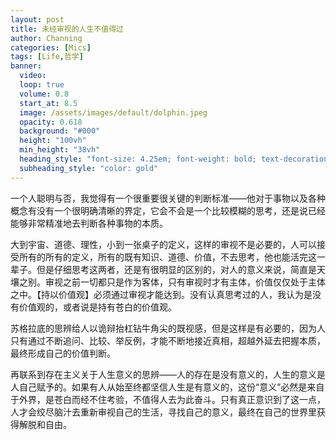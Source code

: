 ```yaml
---
layout: post
title: 未经审视的人生不值得过
author: Channing
categories: [Mics]
tags: [Life,哲学]
banner:
  video:
  loop: true
  volume: 0.8
  start_at: 8.5
  image: /assets/images/default/dolphin.jpeg
  opacity: 0.618
  background: "#000"
  height: "100vh"
  min_height: "38vh"
  heading_style: "font-size: 4.25em; font-weight: bold; text-decoration: underline"
  subheading_style: "color: gold"
---
```


一个人聪明与否，我觉得有一个很重要很关键的判断标准——他对于事物以及各种概念有没有一个很明确清晰的界定，它会不会是一个比较模糊的思考，还是说已经能够非常精准地去判断各种事物的本质。


大到宇宙、道德、理性，小到一张桌子的定义，这样的审视不是必要的，人可以接受所有的所有的定义，所有的既有知识、道德、价值，不去思考，他也能活完这一辈子。但是仔细思考这两者，还是有很明显的区别的，对人的意义来说，简直是天壤之别。审视之前一切都只是作为客体，只有审视时才有主体，价值仅仅处于主体之中。【持以价值观】必须通过审视才能达到。没有认真思考过的人，我认为是没有价值观的，或者说是持有苍白的价值观。


苏格拉底的思辨给人以诡辩抬杠钻牛角尖的既视感，但是这样是有必要的，因为人只有通过不断追问、比较、举反例，才能不断地接近真相，超越外延去把握本质，最终形成自己的价值判断。


再联系到存在主义关于人生意义的思辨——人的存在是没有意义的，人生的意义是人自己赋予的。如果有人从始至终都坚信人生是有意义的，这份“意义”必然是来自于外界，是苍白而经不住考验，不值得人去为此奋斗。只有真正意识到了这一点，人才会绞尽脑汁去重新审视自己的生活，寻找自己的意义，最终在自己的世界里获得解脱和自由。